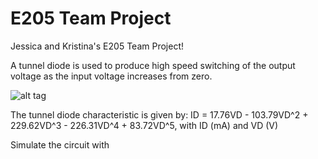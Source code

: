 E205 Team Project
=================

Jessica and Kristina's E205 Team Project!

A tunnel diode is used to produce high speed switching of the output voltage as the input voltage increases from zero.

![alt tag](https://raw.github.com/klm2193/E205_Team_Project/diodeCircuit.png)

The tunnel diode characteristic is given by:
ID = 17.76VD - 103.79VD^2 + 229.62VD^3 - 226.31VD^4 + 83.72VD^5, with ID (mA) and VD (V)

Simulate the circuit with 

